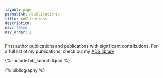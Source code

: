 ```yaml
---
layout: page
permalink: /publications/
title: publications
description:
nav: false
nav_order: 2
---
```


<!-- _pages/publications.md -->
First author publications and publications with significant contributions. For a full list of my publications, check out my [ADS library](https://ui.adsabs.harvard.edu/public-libraries/zzYluySaTLK66y_u3OZXzA)

<!-- Bibsearch Feature -->

{% include bib_search.liquid %}

<div class="publications">

{% bibliography %}

</div>
